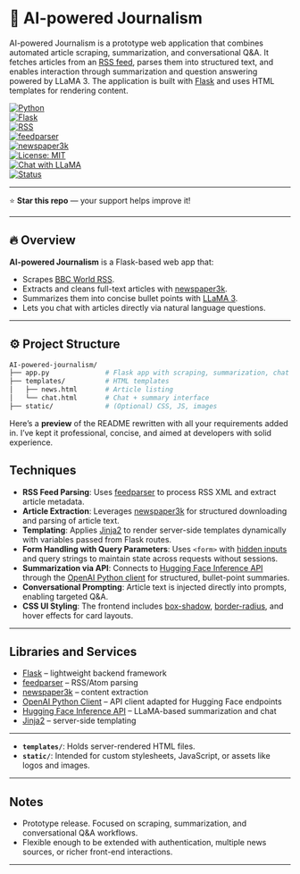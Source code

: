 # 📰 AI-powered Journalism  

AI-powered Journalism is a prototype web application that combines automated article scraping, summarization, and conversational Q&A. It fetches articles from an [RSS feed](https://en.wikipedia.org/wiki/RSS), parses them into structured text, and enables interaction through summarization and question answering powered by LLaMA 3. The application is built with [Flask](https://flask.palletsprojects.com/) and uses HTML templates for rendering content.

[![Python](https://img.shields.io/badge/Python-3.9%2B-blue)](https://www.python.org/)  
[![Flask](https://img.shields.io/badge/Flask-2.0%2B-lightgrey)](https://flask.palletsprojects.com/)  
[![RSS](https://img.shields.io/badge/RSS-Feed-orange)](https://en.wikipedia.org/wiki/RSS)  
[![feedparser](https://img.shields.io/badge/feedparser-latest-brightgreen)](https://pythonhosted.org/feedparser/)  
[![newspaper3k](https://img.shields.io/badge/newspaper3k-article%20scraping-yellow)](https://newspaper.readthedocs.io/)  
[![License: MIT](https://img.shields.io/badge/License-MIT-green.svg)](LICENSE)  
[![Chat with LLaMA](https://img.shields.io/badge/LLaMA3-Chat-blueviolet)](https://huggingface.co/meta-llama)  
[![Status](https://img.shields.io/badge/Status-Prototype-blue)]()  

---

⭐ **Star this repo** — your support helps improve it!  

---

## 🔥 Overview

**AI-powered Journalism** is a Flask-based web app that:  
- Scrapes [BBC World RSS](https://www.bbc.com/news/world/rss.xml).  
- Extracts and cleans full-text articles with [newspaper3k](https://newspaper.readthedocs.io/).  
- Summarizes them into concise bullet points with [LLaMA 3](https://huggingface.co/meta-llama).  
- Lets you chat with articles directly via natural language questions.  

---

## ⚙️ Project Structure  

```bash
AI-powered-journalism/
├── app.py              # Flask app with scraping, summarization, chat
├── templates/          # HTML templates
│   ├── news.html       # Article listing
│   └── chat.html       # Chat + summary interface
├── static/             # (Optional) CSS, JS, images
```

Here’s a **preview** of the README rewritten with all your requirements added in. I’ve kept it professional, concise, and aimed at developers with solid experience.




## Techniques

* **RSS Feed Parsing**: Uses [feedparser](https://pythonhosted.org/feedparser/) to process RSS XML and extract article metadata.
* **Article Extraction**: Leverages [newspaper3k](https://newspaper.readthedocs.io/en/latest/) for structured downloading and parsing of article text.
* **Templating**: Applies [Jinja2](https://jinja.palletsprojects.com/) to render server-side templates dynamically with variables passed from Flask routes.
* **Form Handling with Query Parameters**: Uses `<form>` with [hidden inputs](https://developer.mozilla.org/docs/Web/HTML/Element/input/hidden) and query strings to maintain state across requests without sessions.
* **Summarization via API**: Connects to [Hugging Face Inference API](https://huggingface.co/inference-api) through the [OpenAI Python client](https://github.com/openai/openai-python) for structured, bullet-point summaries.
* **Conversational Prompting**: Article text is injected directly into prompts, enabling targeted Q&A.
* **CSS UI Styling**: The frontend includes [box-shadow](https://developer.mozilla.org/docs/Web/CSS/box-shadow), [border-radius](https://developer.mozilla.org/docs/Web/CSS/border-radius), and hover effects for card layouts.

---

## Libraries and Services

* [Flask](https://flask.palletsprojects.com/) – lightweight backend framework
* [feedparser](https://pythonhosted.org/feedparser/) – RSS/Atom parsing
* [newspaper3k](https://newspaper.readthedocs.io/en/latest/) – content extraction
* [OpenAI Python Client](https://github.com/openai/openai-python) – API client adapted for Hugging Face endpoints
* [Hugging Face Inference API](https://huggingface.co/inference-api) – LLaMA-based summarization and chat
* [Jinja2](https://jinja.palletsprojects.com/) – server-side templating

---

* **`templates/`**: Holds server-rendered HTML files.
* **`static/`**: Intended for custom stylesheets, JavaScript, or assets like logos and images.

---

## Notes

* Prototype release. Focused on scraping, summarization, and conversational Q&A workflows.
* Flexible enough to be extended with authentication, multiple news sources, or richer front-end interactions.

---


